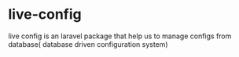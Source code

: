 live-config
===========

live config is an laravel package that help us to manage configs from database( database driven configuration system)
